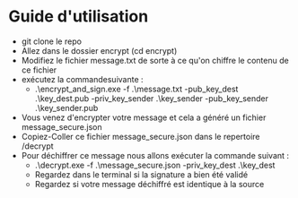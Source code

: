 # Guide d'utilisation
- git clone le repo
- Allez dans le dossier encrypt (cd encrypt)
- Modifiez le fichier message.txt de sorte à ce qu'on chiffre le contenu de ce fichier
- exécutez la commandesuivante :
    - .\encrypt_and_sign.exe -f .\message.txt -pub_key_dest .\key_dest.pub -priv_key_sender .\key_sender -pub_key_sender .\key_sender.pub
- Vous venez d'encrypter votre message et cela a généré un fichier message_secure.json
- Copiez-Coller ce fichier message_secure.json dans le repertoire /decrypt
- Pour déchiffrer ce message nous allons exécuter la commande suivant : 
    - .\decrypt.exe -f .\message_secure.json -priv_key_dest .\key_dest
    - Regardez dans le terminal si la signature a bien été validé
    - Regardez si votre message déchiffré est identique à la source